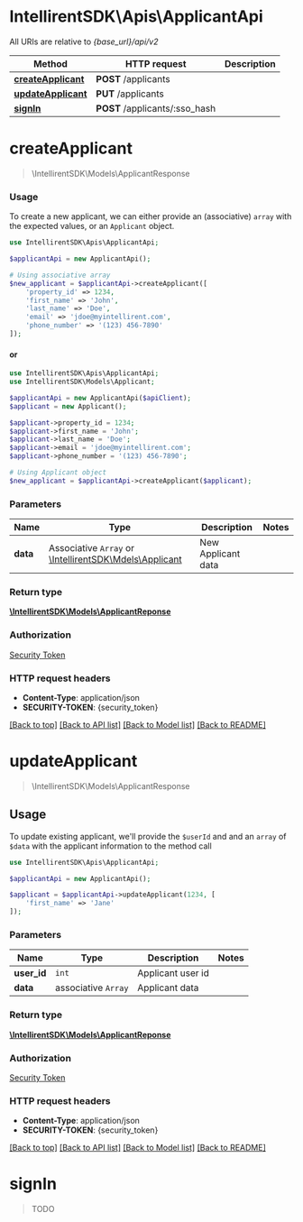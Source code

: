 # IntellirentSDK\Apis\ApplicantApi

All URIs are relative to *{base_url}/api/v2* 

Method | HTTP request | Description
------- | ------------- | ---------
[**createApplicant**](#createApplicant) | **POST** /applicants |
[**updateApplicant**](#updateApplicant) | **PUT** /applicants |
[**signIn**](#signIn) | **POST** /applicants/:sso_hash |

# **createApplicant**
> \IntellirentSDK\Models\ApplicantResponse

### Usage
To create a new applicant, we can either provide an (associative) `array` with the expected values, or an `Applicant` object.
```php
use IntellirentSDK\Apis\ApplicantApi;

$applicantApi = new ApplicantApi();

# Using associative array
$new_applicant = $applicantApi->createApplicant([
    'property_id' => 1234,
    'first_name' => 'John',
    'last_name' => 'Doe',
    'email' => 'jdoe@myintellirent.com',
    'phone_number' => '(123) 456-7890'
]);
```
#### or
```php
use IntellirentSDK\Apis\ApplicantApi;
use IntellirentSDK\Models\Applicant;

$applicantApi = new ApplicantApi($apiClient);
$applicant = new Applicant();

$applicant->property_id = 1234;
$applicant->first_name = 'John';
$applicant->last_name = 'Doe';
$applicant->email = 'jdoe@myintellirent.com';
$applicant->phone_number = '(123) 456-7890';

# Using Applicant object
$new_applicant = $applicantApi->createApplicant($applicant);
```

### Parameters
**Name**          | **Type**                                               | **Description**    | **Notes**
----------------- | ------------------------------------------------------ | ------------------ | ---------
**data** | Associative `Array` or [\IntellirentSDK\Mdels\Applicant](../Models/Applicant.md) | New Applicant data |

### Return type
[**\IntellirentSDK\Models\ApplicantReponse**](../Models/ApplicantResponse.md)

### Authorization
[Security Token](../../README.md#Quickstart)

### HTTP request headers
- **Content-Type**: application/json
- **SECURITY-TOKEN**: {security_token}

[[Back to top]](#) [[Back to API list]](../../README.md#documentation-for-apis) [[Back to Model list]](../../README.md#documentation-for-models) [[Back to README]](../../README.md)

# **updateApplicant**
> \IntellirentSDK\Models\ApplicantResponse

## Usage
To update existing applicant, we'll provide the `$userId` and and an `array` of `$data` with the applicant information to the method call
```php
use IntellirentSDK\Apis\ApplicantApi;

$applicantApi = new ApplicantApi();

$applicant = $applicantApi->updateApplicant(1234, [
    'first_name' => 'Jane'
]);
```
### Parameters
**Name**          | **Type**                                               | **Description**    | **Notes**
----------------- | ------------------------------------------------------ | ------------------ | ---------
**user_id** | `int` | Applicant user id |
**data** | associative `Array` | Applicant data |

### Return type
[**\IntellirentSDK\Models\ApplicantReponse**](../Models/ApplicantResponse.md)

### Authorization
[Security Token](../../README.md#Quickstart)

### HTTP request headers
- **Content-Type**: application/json
- **SECURITY-TOKEN**: {security_token}

[[Back to top]](#) [[Back to API list]](../../README.md#documentation-for-apis) [[Back to Model list]](../../README.md#documentation-for-models) [[Back to README]](../../README.md)

# **signIn**
> TODO

